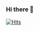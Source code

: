 ### Hi there 👋

[![Hits](https://hits.seeyoufarm.com/api/count/incr/badge.svg?url=https%3A%2F%2Fgithub.com%2FParkEunHyeok&count_bg=%2379C83D&title_bg=%23555555&icon=&icon_color=%23E7E7E7&title=View&edge_flat=true)](https://hits.seeyoufarm.com)               

